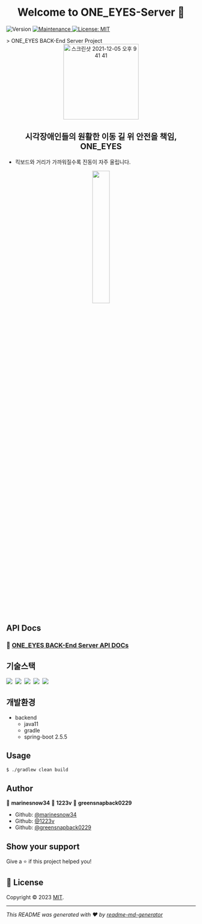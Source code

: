 <h1 align="center">Welcome to ONE_EYES-Server 👋</h1>

<p>
  <img alt="Version" src="https://img.shields.io/badge/version-1.0.0-blue.svg?cacheSeconds=2592000" />
  <a href="https://github.com/kefranabg/readme-md-generator/graphs/commit-activity" target="_blank">
    <img alt="Maintenance" src="https://img.shields.io/badge/Maintained%3F-yes-green.svg" />
  </a>
  <a href="https://github.com/One-Son/ONE_EYES-BACK/blob/main/LICENSE" target="_blank">
    <img alt="License: MIT" src="https://img.shields.io/github/license/One-Son/ONE_EYES-BACK" />
  </a>
</p>
> ONE_EYES BACK-End Server Project

<div align=center>
  <img width="200" alt="스크린샷 2021-12-05 오후 9 41 41" src="https://img1.daumcdn.net/thumb/R1280x0/?scode=mtistory2&fname=https%3A%2F%2Fblog.kakaocdn.net%2Fdn%2FbGe1WA%2FbtrVhSFxkqc%2FrdlWb13VKaeA8WFeWof9U1%2Fimg.png">
</div>
<h2 align=center>시각장애인들의 원활한 이동 길 위 안전을 책임, ONE_EYES</h2>

- 킥보드와 거리가 가까워질수록 진동이 자주 울립니다.

<div align=center>

<img src="https://github.com/One-Son/ONE_EYES-BACK/assets/50243183/e3242635-b924-4b81-a656-6ffb531e9029" width="30%" height="30%"/>
</div>


## API Docs

### 💎 [ONE_EYES BACK-End Server API DOCs](https://docs.google.com/spreadsheets/d/1516BHxmIRYITtBZSiPrJ3N_FsZCF-7ji/edit#gid=990061567)

## 기술스택

<p>
  <img src="https://img.shields.io/badge/-SpringBoot-blue"/>&nbsp
  <img src="https://img.shields.io/badge/-JPA-red"/>&nbsp
  <img src="https://img.shields.io/badge/-MySQL-yellow"/>&nbsp
  <img src="https://img.shields.io/badge/-AWS-orange"/>&nbsp
  <img src="https://img.shields.io/badge/-Nginx-red"/>&nbsp
</p>

## 개발환경

- backend
  - java11
  - gradle
  - spring-boot 2.5.5

## Usage

```sh
$ ./gradlew clean build
```

## Author

👤 **marinesnow34**
👤 **1223v**
👤 **greensnapback0229**

* Github: [@marinesnow34](https://github.com/marinesnow34)
* Github: [@1223v](https://github.com/1223v)
* Github: [@greensnapback0229](https://github.com/greensnapback0229)

## Show your support

Give a ⭐️ if this project helped you!

## 📝 License

Copyright © 2023 [MIT](https://raw.githubusercontent.com/One-Son/ONE_EYES-BACK/main/LICENSE).<br />

***
_This README was generated with ❤️ by [readme-md-generator](https://github.com/kefranabg/readme-md-generator)_
